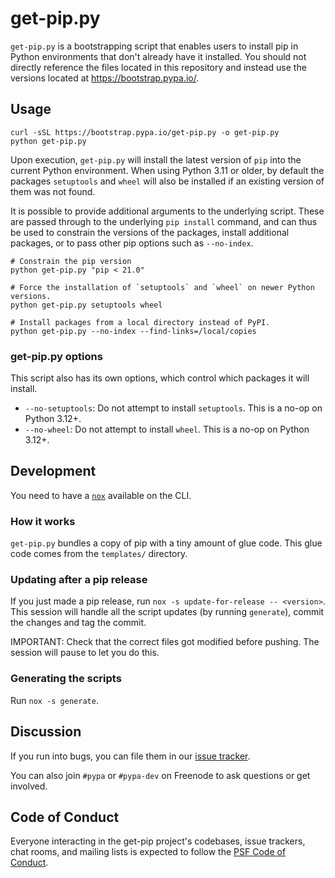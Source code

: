 # get-pip.py

`get-pip.py` is a bootstrapping script that enables users to install pip
in Python environments that don't already have it installed. You
should not directly reference the files located in this repository and instead
use the versions located at <https://bootstrap.pypa.io/>.

## Usage

```console
curl -sSL https://bootstrap.pypa.io/get-pip.py -o get-pip.py
python get-pip.py
```

Upon execution, `get-pip.py` will install the latest version of `pip` into the
current Python environment. When using Python 3.11 or older, by default the
packages `setuptools` and `wheel` will also be installed if an existing version
of them was not found.

It is possible to provide additional arguments to the underlying script. These
are passed through to the underlying `pip install` command, and can thus be
used to constrain the versions of the packages, install additional packages,
or to pass other pip options such as `--no-index`.

```console
# Constrain the pip version
python get-pip.py "pip < 21.0"

# Force the installation of `setuptools` and `wheel` on newer Python versions.
python get-pip.py setuptools wheel

# Install packages from a local directory instead of PyPI.
python get-pip.py --no-index --find-links=/local/copies
```

### get-pip.py options

This script also has its own options, which control which packages it will
install.

- `--no-setuptools`: Do not attempt to install `setuptools`. This is a no-op on Python 3.12+.
- `--no-wheel`: Do not attempt to install `wheel`. This is a no-op on Python 3.12+.

## Development

You need to have a [`nox`](https://nox.readthedocs.io/) available on the CLI.

### How it works

`get-pip.py` bundles a copy of pip with a tiny amount of glue code. This glue
code comes from the `templates/` directory.

### Updating after a pip release

If you just made a pip release, run `nox -s update-for-release -- <version>`.
This session will handle all the script updates (by running `generate`), commit
the changes and tag the commit.

IMPORTANT: Check that the correct files got modified before pushing. The session
will pause to let you do this.

### Generating the scripts

Run `nox -s generate`.

## Discussion

If you run into bugs, you can file them in our [issue tracker].

You can also join `#pypa` or `#pypa-dev` on Freenode to ask questions or
get involved.

[issue tracker]: https://github.com/pypa/get-pip/issues

## Code of Conduct

Everyone interacting in the get-pip project's codebases, issue trackers, chat
rooms, and mailing lists is expected to follow the [PSF Code of Conduct].

[PSF Code of Conduct]: https://github.com/pypa/.github/blob/main/CODE_OF_CONDUCT.md
